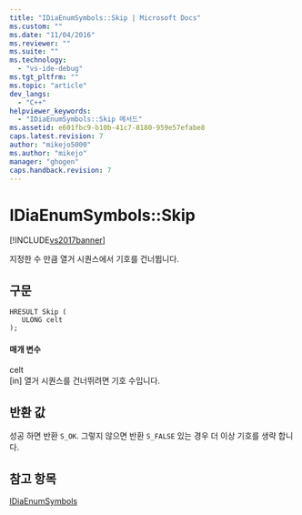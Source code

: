 ```yaml
---
title: "IDiaEnumSymbols::Skip | Microsoft Docs"
ms.custom: ""
ms.date: "11/04/2016"
ms.reviewer: ""
ms.suite: ""
ms.technology: 
  - "vs-ide-debug"
ms.tgt_pltfrm: ""
ms.topic: "article"
dev_langs: 
  - "C++"
helpviewer_keywords: 
  - "IDiaEnumSymbols::Skip 메서드"
ms.assetid: e601fbc9-b10b-41c7-8180-959e57efabe8
caps.latest.revision: 7
author: "mikejo5000"
ms.author: "mikejo"
manager: "ghogen"
caps.handback.revision: 7
---
```

# IDiaEnumSymbols::Skip
[!INCLUDE[vs2017banner](../../code-quality/includes/vs2017banner.md)]

지정한 수 만큼 열거 시퀀스에서 기호를 건너뜁니다.  
  
## 구문  
  
```cpp#  
HRESULT Skip (   
   ULONG celt  
);  
```  
  
#### 매개 변수  
 celt  
 \[in\] 열거 시퀀스를 건너뛰려면 기호 수입니다.  
  
## 반환 값  
 성공 하면 반환 `S_OK`. 그렇지 않으면 반환 `S_FALSE` 있는 경우 더 이상 기호를 생략 합니다.  
  
## 참고 항목  
 [IDiaEnumSymbols](../../debugger/debug-interface-access/idiaenumsymbols.md)
